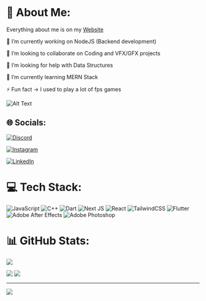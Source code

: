 # 💫 About Me:
Everything about me is on my [Website](https://varun-rana.vercel.app/)


🔭 I’m currently working on NodeJS (Backend development)

👯 I’m looking to collaborate on Coding and VFX/GFX projects

🤝 I’m looking for help with Data Structures
 
🌱 I’m currently learning MERN Stack

⚡ Fun fact -> I used to play a lot of fps games

![Alt Text](https://media.tenor.com/GfSX-u7VGM4AAAAC/coding.gif)



## 🌐 Socials:
[![Discord](https://img.shields.io/badge/Discord-%237289DA.svg?logo=discord&logoColor=white)](discordapp.com/users/580028591782232064)

 [![Instagram](https://img.shields.io/badge/Instagram-%23E4405F.svg?logo=Instagram&logoColor=white)](https://www.instagram.com/varrunpsd/) 
 
 [![LinkedIn](https://img.shields.io/badge/LinkedIn-%230077B5.svg?logo=linkedin&logoColor=white)](www.linkedin.com/in/rvaruncs/) 

# 💻 Tech Stack:
![JavaScript](https://img.shields.io/badge/javascript-%23323330.svg?style=for-the-badge&logo=javascript&logoColor=%23F7DF1E) ![C++](https://img.shields.io/badge/c++-%2300599C.svg?style=for-the-badge&logo=c%2B%2B&logoColor=white)
 ![Dart](https://img.shields.io/badge/dart-%230175C2.svg?style=for-the-badge&logo=dart&logoColor=white) ![Next JS](https://img.shields.io/badge/Next-black?style=for-the-badge&logo=next.js&logoColor=white) ![React](https://img.shields.io/badge/react-%2320232a.svg?style=for-the-badge&logo=react&logoColor=%2361DAFB) ![TailwindCSS](https://img.shields.io/badge/tailwindcss-%2338B2AC.svg?style=for-the-badge&logo=tailwind-css&logoColor=white) ![Flutter](https://img.shields.io/badge/Flutter-%2302569B.svg?style=for-the-badge&logo=Flutter&logoColor=white) ![Adobe After Effects](https://img.shields.io/badge/Adobe%20After%20Effects-9999FF.svg?style=for-the-badge&logo=Adobe%20After%20Effects&logoColor=white) ![Adobe Photoshop](https://img.shields.io/badge/adobephotoshop-%2331A8FF.svg?style=for-the-badge&logo=adobephotoshop&logoColor=white)
# 📊 GitHub Stats:
![](https://github-readme-stats.vercel.app/api?username=rn-varun&theme=dark&hide_border=false&include_all_commits=false&count_private=false)

![](https://github-readme-streak-stats.herokuapp.com/?user=rn-varun&theme=dark&hide_border=false)
![](https://github-readme-stats.vercel.app/api/top-langs/?username=rn-varun&theme=dark&hide_border=false&include_all_commits=false&count_private=false&layout=compact)

---
[![](https://visitcount.itsvg.in/api?id=rn-varun&icon=0&color=0)](https://visitcount.itsvg.in)

